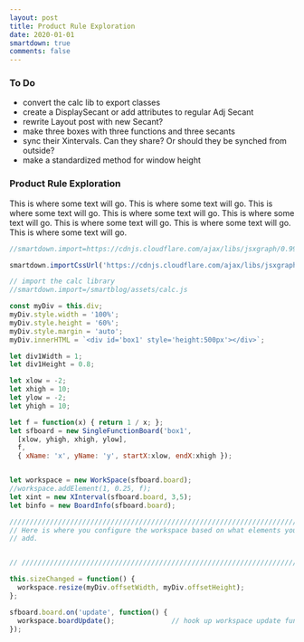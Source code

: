 ```yaml
---
layout: post
title: Product Rule Exploration
date: 2020-01-01
smartdown: true
comments: false
---
```


### To Do
- convert the calc lib to export classes
- create a DisplaySecant or add attributes to regular Adj Secant
- rewrite Layout post with new Secant?
- make three boxes with three functions and three secants
- sync their Xintervals. Can they share?  Or should they be synched from outside?
- make a standardized method for window height


### Product Rule Exploration
This is where some text will go. This is where some text will go. This is where some text will go. This is where some text will go. This is where some text will go. This is where some text will go. This is where some text will go. This is where some text will go.

```javascript /playable/autoplay
//smartdown.import=https://cdnjs.cloudflare.com/ajax/libs/jsxgraph/0.99.7/jsxgraphcore.js

smartdown.importCssUrl('https://cdnjs.cloudflare.com/ajax/libs/jsxgraph/0.99.7/jsxgraph.css');

// import the calc library
//smartdown.import=/smartblog/assets/calc.js

const myDiv = this.div;
myDiv.style.width = '100%';
myDiv.style.height = '60%';
myDiv.style.margin = 'auto';
myDiv.innerHTML = `<div id='box1' style='height:500px'></div>`;

let div1Width = 1;
let div1Height = 0.8;

let xlow = -2;
let xhigh = 10;
let ylow = -2;
let yhigh = 10;

let f = function(x) { return 1 / x; };
let sfboard = new SingleFunctionBoard('box1', 
  [xlow, yhigh, xhigh, ylow], 
  f,
  { xName: 'x', yName: 'y', startX:xlow, endX:xhigh });


let workspace = new WorkSpace(sfboard.board);
//workspace.addElement(1, 0.25, f);
let xint = new XInterval(sfboard.board, 3,5);
let binfo = new BoardInfo(sfboard.board);

////////////////////////////////////////////////////////////////////////////////////
// Here is where you configure the workspace based on what elements you want to 
// add.  


// ////////////////////////////////////////////////////////////////////////////////////

this.sizeChanged = function() {
  workspace.resize(myDiv.offsetWidth, myDiv.offsetHeight);       
};

sfboard.board.on('update', function() {
  workspace.boardUpdate();              // hook up workspace update functions
});


```
